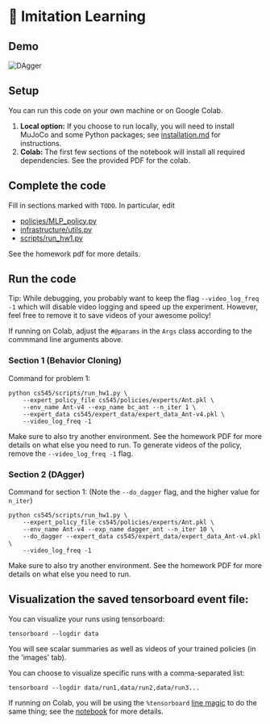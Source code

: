 # 🤖 Imitation Learning

## Demo

![DAgger](https://github.com/scottsus/imitation_learning/assets/88414565/bdcdaa9d-e081-4225-8df9-49f681db2255)

## Setup

You can run this code on your own machine or on Google Colab. 

1. **Local option:** If you choose to run locally, you will need to install MuJoCo and some Python packages; see [installation.md](installation.md) for instructions.
2. **Colab:** The first few sections of the notebook will install all required dependencies. See the provided PDF for the colab.

## Complete the code

Fill in sections marked with `TODO`. In particular, edit
 - [policies/MLP_policy.py](cs545/policies/MLP_policy.py)
 - [infrastructure/utils.py](cs545/infrastructure/utils.py)
 - [scripts/run_hw1.py](cs545/scripts/run_hw1.py)

See the homework pdf for more details.

## Run the code

Tip: While debugging, you probably want to keep the flag `--video_log_freq -1` which will disable video logging and speed up the experiment. However, feel free to remove it to save videos of your awesome policy!

If running on Colab, adjust the `#@params` in the `Args` class according to the commmand line arguments above.

### Section 1 (Behavior Cloning)
Command for problem 1:

```
python cs545/scripts/run_hw1.py \
	--expert_policy_file cs545/policies/experts/Ant.pkl \
	--env_name Ant-v4 --exp_name bc_ant --n_iter 1 \
	--expert_data cs545/expert_data/expert_data_Ant-v4.pkl \
	--video_log_freq -1
```

Make sure to also try another environment.
See the homework PDF for more details on what else you need to run.
To generate videos of the policy, remove the `--video_log_freq -1` flag.

### Section 2 (DAgger)
Command for section 1:
(Note the `--do_dagger` flag, and the higher value for `n_iter`)

```
python cs545/scripts/run_hw1.py \
    --expert_policy_file cs545/policies/experts/Ant.pkl \
    --env_name Ant-v4 --exp_name dagger_ant --n_iter 10 \
    --do_dagger --expert_data cs545/expert_data/expert_data_Ant-v4.pkl \
	--video_log_freq -1
```

Make sure to also try another environment.
See the homework PDF for more details on what else you need to run.

## Visualization the saved tensorboard event file:

You can visualize your runs using tensorboard:
```
tensorboard --logdir data
```

You will see scalar summaries as well as videos of your trained policies (in the 'images' tab).

You can choose to visualize specific runs with a comma-separated list:
```
tensorboard --logdir data/run1,data/run2,data/run3...
```

If running on Colab, you will be using the `%tensorboard` [line magic](https://ipython.readthedocs.io/en/stable/interactive/magics.html) to do the same thing; see the [notebook](cs545/scripts/run_hw1.ipynb) for more details.

